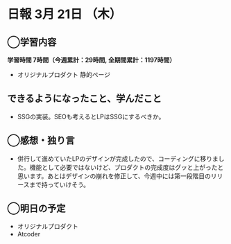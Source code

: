 # 日報  3月 21日 （木）

## ◯学習内容

**学習時間  7時間（今週累計：29時間, 全期間累計：1197時間）**

- オリジナルプロダクト 静的ページ

## できるようになったこと、学んだこと

- SSGの実装。SEOも考えるとLPはSSGにするべきか。

## ◯感想・独り言

- 併行して進めていたLPのデザインが完成したので、コーディングに移りました。機能として必要ではないけど、プロダクトの完成度はグッと上がったと思います。あとはデザインの崩れを修正して、今週中には第一段階目のリリースまで持っていけそう。

## ◯明日の予定

- オリジナルプロダクト
- Atcoder

